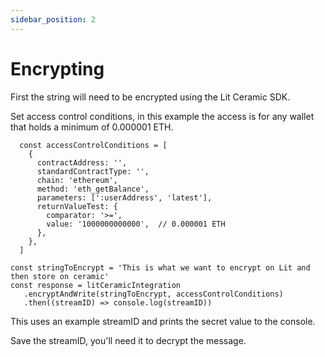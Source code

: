 ```yaml
---
sidebar_position: 2
---
```


# Encrypting

First the string will need to be encrypted using the Lit Ceramic SDK.

Set access control conditions, in this example the access is for any wallet that holds a minimum of 0.000001 ETH.

```
  const accessControlConditions = [
    {
      contractAddress: '',
      standardContractType: '',
      chain: 'ethereum',
      method: 'eth_getBalance',
      parameters: [':userAddress', 'latest'],
      returnValueTest: {
        comparator: '>=',
        value: '1000000000000',  // 0.000001 ETH
      },
    },
  ]
  ```

```
const stringToEncrypt = 'This is what we want to encrypt on Lit and then store on ceramic'
const response = litCeramicIntegration
   .encryptAndWrite(stringToEncrypt, accessControlConditions)
   .then((streamID) => console.log(streamID))
```

This uses an example streamID and prints the secret value to the console.

Save the streamID, you'll need it to decrypt the message.
